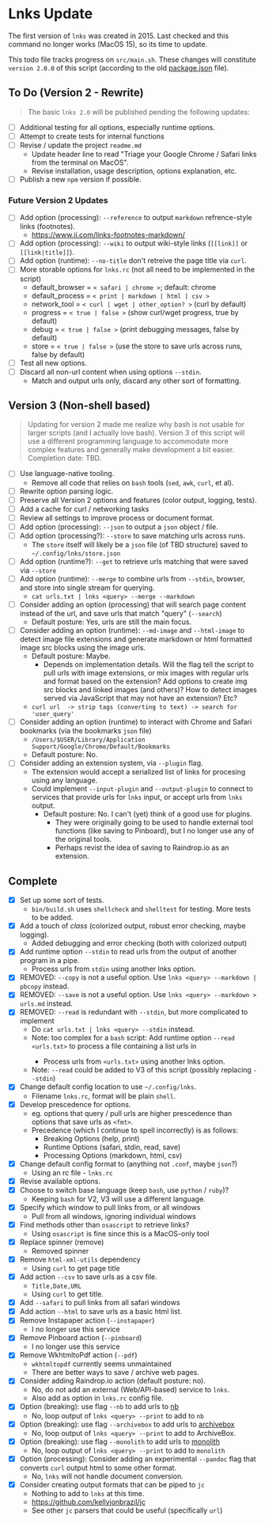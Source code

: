 # Lnks Update

The first version of `lnks` was created in 2015. Last checked and this command no longer works (MacOS 15), so its time to update.

This todo file tracks progress on `src/main.sh`. These changes will constitute `version 2.0.0` of this script (according to the old [package.json](package.json) file).

## To Do (Version 2 - Rewrite)

> The basic `lnks 2.0` will be published pending the following updates:

- [ ] Additional testing for all options, especially runtime options.
- [ ] Attempt to create tests for internal functions
- [ ] Revise / update the project `readme.md`
  - Update header line to read "Triage your Google Chrome / Safari links from the terminal on MacOS".
  - Revise installation, usage description, options explanation, etc.
- [ ] Publish a new `npm` version if possible.

### Future Version 2 Updates

- [ ] Add option (processing): `--reference` to output `markdown` refrence-style links (footnotes).
  - https://www.ii.com/links-footnotes-markdown/
- [ ] Add option (processing): `--wiki` to output wiki-style links (`[[link]]` or `[[link|title]]`).
- [ ] Add option (runtime): `--no-title` don't retreive the page title via `curl`.
- [ ] More storable options for `lnks.rc` (not all need to be implemented in the script)
  - default_browser = `< safari | chrome >`; default: chrome
  - default_process = `< print | markdown | html | csv >`
  - network_tool = `< curl | wget | other_option? >` (curl by default)
  - progress = `< true | false >` (show curl/wget progress, true by default)
  - debug = `< true | false >` (print debugging messages, false by default)
  - store = `< true | false >` (use the store to save urls across runs, false by default)
- [ ] Test all new options.
- [ ] Discard all non-url content when using options `--stdin`.
  - Match and output urls only, discard any other sort of formatting.

## Version 3 (Non-shell based)

> Updating for version 2 made me realize why bash is not usable for larger scripts (and I actually love bash). Version 3 of this script will use a different programming language to accommodate more complex features and generally make development a bit easier. Completion date: TBD.

- [ ] Use language-native tooling.
  - Remove all code that relies on `bash` tools (`sed`, `awk`, `curl`, et al).
- [ ] Rewrite option parsing logic.
- [ ] Preserve all Version 2 options and features (color output, logging, tests).
- [ ] Add a cache for curl / networking tasks
- [ ] Review all settings to improve process or document format.
- [ ] Add option (processing): `--json` to output a `json` object / file.
- [ ] Add option (processing?): `--store` to save matching urls across runs.
  - The `store` itself will likely be a `json` file (of TBD structure) saved to `~/.config/lnks/store.json`
- [ ] Add option (runtime?): `--get` to retrieve urls matching <query> that were saved via `--store`
- [ ] Add option (runtime): `--merge` to combine urls from `--stdin`, browser, and store into single stream for querying.
  - `cat urls.txt | lnks <query> --merge --markdown`
- [ ] Consider adding an option (processing) that will search page content instead of the url, and save urls that match "query" (`--search`)
  - Default posture: Yes, urls are still the main focus.
- [ ] Consider adding an option (runtime): `--md-image` and `--html-image` to detect image file extensions and generate markdown or html formatted image src blocks using the image urls.
  - Default posture: Maybe.
    - Depends on implementation details. Will the flag tell the script to pull urls with image extensions, or mix images with regular urls and format based on the extension? Add options to create img src blocks and linked images (and others)? How to detect images served via JavaScript that may not have an extension? Etc?
  - `curl url  -> strip tags (converting to text) -> search for 'user_query'`
- [ ] Consider adding an option (runtime) to interact with Chrome and Safari bookmarks (via the bookmarks `json` file)
  - `/Users/$USER/Library/Application Support/Google/Chrome/Default/Bookmarks`
  - Default posture: No.
- [ ] Consider adding an extension system, via `--plugin` flag.
  - The extension would accept a serialized list of links for procesing using any language.
  - Could implement `--input-plugin` and `--output-plugin` to connect to services that provide urls for `lnks` input, or accept urls from `lnks` output.
    - Default posture: No. I can't (yet) think of a good use for plugins.
      - They were originally going to be used to handle external tool functions (like saving to Pinboard), but I no longer use any of the original tools.
      - Perhaps revist the idea of saving to Raindrop.io as an extension.

## Complete

- [x] Set up some sort of tests.
  - `bin/build.sh` uses `shellcheck` and `shelltest` for testing. More tests to be added.
- [x] Add a touch of *class* (colorized output, robust error checking, maybe logging).
  - Added debugging and error checking (both with colorized output)
- [x] Add runtime option `--stdin` to read urls from the output of another program in a pipe.
  - Process urls from `stdin` using another lnks option.
- [x] REMOVED: `--copy` is not a useful option. Use `lnks <query> --markdown | pbcopy` instead.
- [x] REMOVED: `--save` is not a useful option. Use `lnks <query> --markdown > urls.md` instead.
- [x] REMOVED: `--read` is redundant with `--stdin`, but more complicated to implement
  - Do `cat urls.txt | lnks <query> --stdin` instead.
  - Note: too complex for a `bash` script: Add runtime option `--read <urls.txt>` to process a file containing a list urls in <format>
    - Process urls from `<urls.txt>` using another lnks option.
  - Note: `--read` could be added to V3 of this script (possibly replacing `--stdin`)
- [x] Change default config location to use `~/.config/lnks`.
  - Filename `lnks.rc`, format will be plain `shell`.
- [x] Develop prescedence for options.
  - eg. options that query / pull urls are higher prescedence than options that save urls as `<fmt>`.
  - Precedence (which I continue to spell incorrectly) is as follows:
    - Breaking Options (help, print)
    - Runtime Options (safari, stdin, read, save)
    - Processing Options (markdown, html, csv)
- [x] Change default config format to (anything not `.conf`, maybe `json`?)
  - Using an rc file - `lnks.rc`
- [x] Revise available options.
- [x] Choose to switch base language (keep `bash`, use `python` / `ruby`)?
  - Keeping `bash` for V2, V3 will use a different language.
- [x] Specify which window to pull links from, or all windows
  - Pull from all windows, ignoring individual windows
- [x] Find methods other than `osascript` to retrieve links?
  - Using `osascript` is fine since this is a MacOS-only tool
- [x] Replace spinner (remove)
  - Removed spinner
- [x] Remove `html-xml-utils` dependency
  - Using `curl` to get page title
- [x] Add action `--csv` to save urls as a csv file.
  - `Title,Date,URL`
  - Using `curl` to get title.
- [x] Add `--safari` to pull links from all safari windows
- [x] Add action `--html` to save urls as a basic html list.
- [x] Remove Instapaper action (`--instapaper`)
  - I no longer use this service
- [x] Remove Pinboard action (`--pinboard`)
  - I no longer use this service
- [x] Remove WkhtmltoPdf action (`--pdf`)
  - `wkhtmltopdf` currently seems unmaintained
  - There are better ways to save / archive web pages.
- [x] Consider adding Raindrop.io action (default posture: no).
  - No, do not add an external (Web/API-based) service to `lnks`.
  - Also add as option in `lnks.rc` config file.
- [x] Option (breaking): use flag `--nb` to add urls to [nb](https://xwmx.github.io/nb)
  - No, loop output of `lnks <query> --print` to add to `nb`
- [x] Option (breaking): use flag `--archivebox` to add urls to [archivebox](https://github.com/ArchiveBox/ArchiveBox)
  - No, loop output of `lnks <query> --print` to add to ArchiveBox.
- [x] Option (breaking): use flag `--monolith` to add urls to [monolith](https://github.com/Y2Z/monolith)
  - No, loop output of `lnks <query> --print` to add to `monolith`
- [x] Option (processing): Consider adding an experimental `--pandoc` flag that converts `curl` output
      html to some other format.
  - No, `lnks` will not handle document conversion.
- [x] Consider creating output formats that can be piped to `jc`
  - Nothing to add to `lnks` at this time.
  - https://github.com/kellyjonbrazil/jc
  - See other `jc` parsers that could be useful (specifically `url`)
